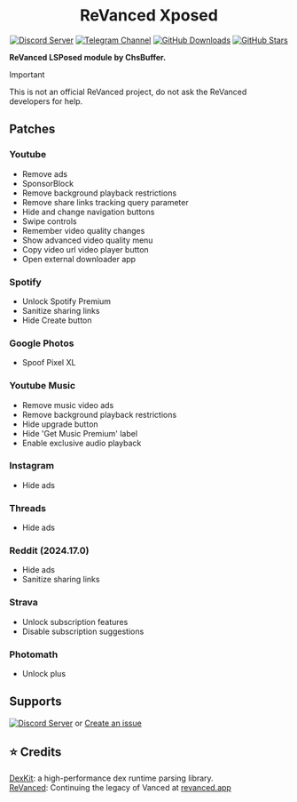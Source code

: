 <div align="center">
  <h1>ReVanced Xposed</h1>
  <a href="https://discord.gg/QWUrAA2mKq"><img alt="Discord Server" src="https://img.shields.io/badge/Discord%20Server-5865F2.svg?logo=discord&logoColor=white"></a>
  <a href="https://t.me/revancedxposed"><img alt="Telegram Channel" src="https://img.shields.io/badge/Telegram_Channel-blue.svg?logo=telegram&logoColor=white"></a>
  <a href="https://github.com/chsbuffer/ReVancedXposed/releases/latest"><img alt="GitHub Downloads" src="https://img.shields.io/endpoint?url=https%3A%2F%2Fshields.chsbuffer.workers.dev%2F%3Frepos%3Dchsbuffer%2FReVancedXposed%2CXposed-Modules-Repo%2Fio.github.chsbuffer.revancedxposed&cacheSeconds=3600"></a>
  <a href="https://github.com/chsbuffer/ReVancedXposed"><img alt="GitHub Stars" src="https://img.shields.io/github/stars/chsbuffer/ReVancedXposed"></a>  
  <br>
</div>

**ReVanced LSPosed module by ChsBuffer.**  
>[!IMPORTANT]  
> This is not an official ReVanced project, do not ask the ReVanced developers for help.

## Patches

### Youtube
- Remove ads
- SponsorBlock
- Remove background playback restrictions
- Remove share links tracking query parameter
- Hide and change navigation buttons
- Swipe controls
- Remember video quality changes
- Show advanced video quality menu
- Copy video url video player button
- Open external downloader app

### Spotify
- Unlock Spotify Premium
- Sanitize sharing links
- Hide Create button

### Google Photos
- Spoof Pixel XL

### Youtube Music
- Remove music video ads
- Remove background playback restrictions
- Hide upgrade button
- Hide 'Get Music Premium' label
- Enable exclusive audio playback

### Instagram
- Hide ads

### Threads
- Hide ads

### Reddit (2024.17.0)
- Hide ads
- Sanitize sharing links

### Strava
- Unlock subscription features
- Disable subscription suggestions

### Photomath
- Unlock plus

## Supports
[![Discord Server](https://img.shields.io/badge/Join-Discord-5865F2.svg?logo=discord)](https://discord.gg/QWUrAA2mKq)
or [Create an issue](https://github.com/chsbuffer/ReVancedXposed/issues/new/choose)

## ⭐ Credits

[DexKit](https://luckypray.org/DexKit/en/): a high-performance dex runtime parsing library.  
[ReVanced](https://revanced.app): Continuing the legacy of Vanced at [revanced.app](https://revanced.app)  

